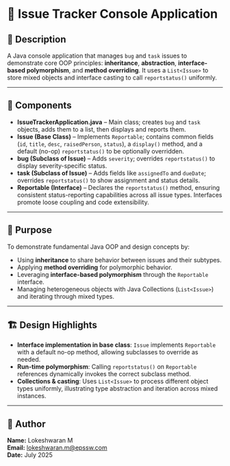 # 📘 Issue Tracker Console Application

## 📄 Description
A Java console application that manages `bug` and `task` issues to demonstrate core OOP principles: **inheritance**, **abstraction**, **interface-based polymorphism**, and **method overriding**. It uses a `List<Issue>` to store mixed objects and interface casting to call `reportstatus()` uniformly.

---

## 🧩 Components
- **IssueTrackerApplication.java** – Main class; creates `bug` and `task` objects, adds them to a list, then displays and reports them.  
- **Issue (Base Class)** – Implements `Reportable`; contains common fields (`id`, `title`, `desc`, `raisedPerson`, `status`), a `display()` method, and a default (no-op) `reportstatus()` to be optionally overridden.  
- **bug (Subclass of Issue)** – Adds `severity`; overrides `reportstatus()` to display severity-specific status.  
- **task (Subclass of Issue)** – Adds fields like `assignedTo` and `dueDate`; overrides `reportstatus()` to show assignment and status details.  
- **Reportable (Interface)** – Declares the `reportstatus()` method, ensuring consistent status-reporting capabilities across all issue types. Interfaces promote loose coupling and code extensibility.

---

## 🎯 Purpose
To demonstrate fundamental Java OOP and design concepts by:  
- Using **inheritance** to share behavior between issues and their subtypes.  
- Applying **method overriding** for polymorphic behavior.  
- Leveraging **interface-based polymorphism** through the `Reportable` interface.  
- Managing heterogeneous objects with Java Collections (`List<Issue>`) and iterating through mixed types.

---

## 🏗️ Design Highlights
- **Interface implementation in base class**: `Issue` implements `Reportable` with a default no-op method, allowing subclasses to override as needed.  
- **Run-time polymorphism**: Calling `reportstatus()` on `Reportable` references dynamically invokes the correct subclass method.  
- **Collections & casting**: Uses `List<Issue>` to process different object types uniformly, illustrating type abstraction and iteration across mixed instances.

---

## 👤 Author
**Name:** Lokeshwaran M  
**Email:** lokeshwaran.m@epssw.com  
**Date:** July 2025
